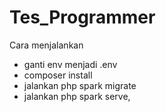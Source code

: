 # Tes_Programmer

 Cara menjalankan
 - ganti env menjadi .env
 - composer install
 - jalankan php spark migrate
 - jalankan php spark serve, 
